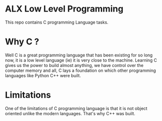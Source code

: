 # ALX Low Level Programming

This repo contains C programming Language tasks.

# Why C ?

Well C is a great programming language that has been existing for so long now, it is a low level language (ie) it is very close to the machine. Learning C gives us the power to build almost anything, we have control over the computer memory and all, C lays a foundation on which other programming languages like Python C++ were built.

# Limitations

One of the limitations of C programming language is that it is not object oriented unlike the modern languages. That's why C++ was built.
